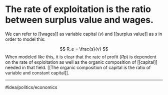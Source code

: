 # The rate of exploitation is the ratio between surplus value and wages.
We can refer to [[wages]] as variable capital ($v$) and [[surplus value]] as $s$ in order to model this:

$$
R_e = \frac{s}{v}
$$
When modeled like this, it is clear that the rate of profit ($Rp$) is dependent on the rate of exploitation as well as the organic composition of [[capital]] needed in that field. [[The organic composition of capital is the ratio of variable and constant capital]]. 

---
#idea/politics/economics 

[1]: https://www.marxist.com/parasitical-landlordism-and-the-marxist-theory-of-rent.htm